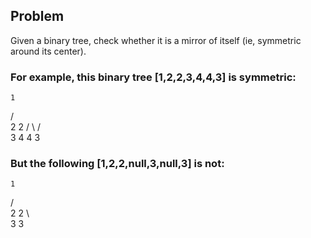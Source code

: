 ## Problem

Given a binary tree, check whether it is a mirror of itself (ie, symmetric around its center).

### For example, this binary tree [1,2,2,3,4,4,3] is symmetric:

    1
   / \
  2   2
 / \ / \
3  4 4  3
 

### But the following [1,2,2,null,3,null,3] is not:

    1
   / \
  2   2
   \   \
   3    3
